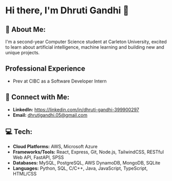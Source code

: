 # Hi there, I'm Dhruti Gandhi 👋

## 💫 About Me:
I'm a second-year Computer Science student at Carleton University, excited to learn about artificial intelligence, machine learning and building new and unique projects.

## Professional Experience
- Prev at CIBC as a Software Developer Intern

## 🔗 Connect with Me:
- **LinkedIn:** https://linkedin.com/in/dhruti-gandhi-399900297
- **Email:** dhrutigandhi.05@gmail.com

## 💻 Tech:
- **Cloud Platforms:** AWS, Microsoft Azure
- **Frameworks/Tools:** React, Express, Git, Node.js, TailwindCSS, RESTful Web API, FastAPI, SPSS
- **Databases:** MySQL, PostgreSQL, AWS DynamoDB, MongoDB, SQLite
- **Languages:** Python, SQL, C/C++, Java, JavaScript, TypeScript, HTML/CSS
